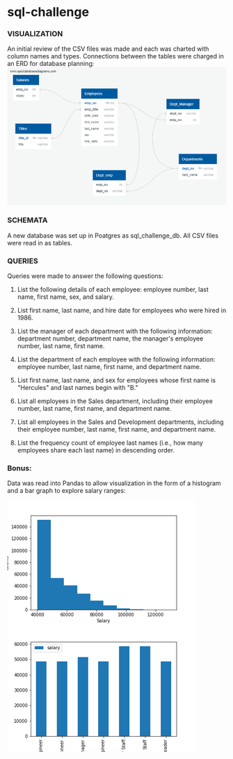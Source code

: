 # sql-challenge

### VISUALIZATION
An initial review of the CSV files was made and each was charted with column names and types. 
Connections between the tables were charged in an ERD for database planning:
![](ERD.png)



### SCHEMATA

 A new database was set up in Poatgres as sql_challenge_db.
 All CSV files were read in as tables.

 ### QUERIES

 Queries were made to answer the following questions:

 1. List the following details of each employee: employee number, last name, first name, sex, and salary.

 2. List first name, last name, and hire date for employees who were hired in 1986.

 3. List the manager of each department with the following information: department number, department name, the manager's employee number, last name, first name.

 4. List the department of each employee with the following information: employee number, last name, first name, and department name.

 5. List first name, last name, and sex for employees whose first name is "Hercules" and last names begin with "B."

 6. List all employees in the Sales department, including their employee number, last name, first name, and department name.

 7. List all employees in the Sales and Development departments, including their employee number, last name, first name, and department name.

 8. List the frequency count of employee last names (i.e., how many employees share each last name) in descending order.

 ### Bonus:
 
 Data was read into Pandas to allow visualization in the form of a histogram and a bar graph to explore salary ranges: 

 ![](histogram.png)
 ![](average_salary.png)